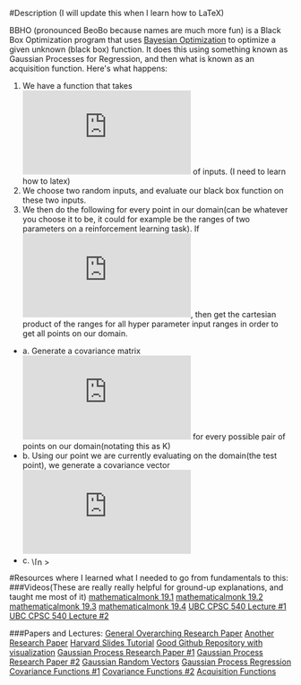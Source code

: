 #Description (I will update this when I learn how to LaTeX)

BBHO (pronounced BeoBo because names are much more fun) is a Black Box Optimization program that uses [Bayesian Optimization](https://arxiv.org/pdf/1206.2944.pdf) to optimize a given unknown (black box) function. It does this using something known as Gaussian Processes for Regression, and then what is known as an acquisition function. Here's what happens:

1. We have a function that takes ![](http://www.sciweavers.org/tex2img.php?eq=%5C%5Bn%20%5Cgeq%201%5C%5D&bc=White&fc=Black&im=jpg&fs=12&ff=arev&edit=0) of inputs. (I need to learn how to latex)
2. We choose two random inputs, and evaluate our black box function on these two inputs.
3. We then do the following for every point in our domain(can be whatever you choose it to be, it could for example be the ranges of two parameters on a reinforcement learning task). If ![](http://www.sciweavers.org/tex2img.php?eq=%5C%5Bn%20%3E%201%5C%5D&bc=White&fc=Black&im=jpg&fs=12&ff=arev&edit=0), then get the cartesian product of the ranges for all hyper parameter input ranges in order to get all points on our domain.
  * a. Generate a covariance matrix ![](http://www.sciweavers.org/tex2img.php?eq=%5C%5BK%20%5C%5D&bc=White&fc=Black&im=jpg&fs=12&ff=arev&edit=0) for every possible pair of points on our domain(notating this as K)
  * b. Using our point we are currently evaluating on the domain(the test point), we generate a covariance vector ![](http://www.sciweavers.org/tex2img.php?eq=%5C%5BK_%2A%20%5C%5D&bc=White&fc=Black&im=jpg&fs=12&ff=arev&edit=0)
  * c. <img src="http://www.sciweavers.org/tex2img.php?eq=%5C%5Bn%20%3E%201%5C%5D&bc=White&fc=Black&im=jpg&fs=12&ff=arev&edit=0" align="center" border="0" alt="\[n > 1\]" width="46" height="14" />



#Resources where I learned what I needed to go from fundamentals to this:
###Videos(These are really really helpful for ground-up explanations, and taught me most of it)
[mathematicalmonk 19.1](https://www.youtube.com/watch?v=vU6AiEYED9E)
[mathematicalmonk 19.2](https://www.youtube.com/watch?v=16oPvgOd3UI)
[mathematicalmonk 19.3](https://www.youtube.com/watch?v=clMbOOz6yR0)
[mathematicalmonk 19.4](https://www.youtube.com/watch?v=clMbOOz6yR0)
[UBC CPSC 540 Lecture #1](https://www.youtube.com/watch?v=4vGiHC35j9s)
[UBC CPSC 540 Lecture #2](https://www.youtube.com/watch?v=MfHKW5z-OOA)

###Papers and Lectures:
[General Overarching Research Paper](https://arxiv.org/pdf/1206.2944.pdf)
[Another Research Paper](https://arxiv.org/pdf/1605.07079v1.pdf)
[Harvard Slides Tutorial](https://www.iro.umontreal.ca/~bengioy/cifar/NCAP2014-summerschool/slides/Ryan_adams_140814_bayesopt_ncap.pdf)
[Good Github Repository with visualization](https://github.com/fmfn/BayesianOptimization/blob/master/examples/visualization.ipynb)
[Gaussian Process Research Paper #1](http://www.eurandom.tue.nl/events/workshops/2010/YESIV/Prog-Abstr_files/Ghahramani-lecture2.pdf)
[Gaussian Process Research Paper #2](http://courses.media.mit.edu/2010fall/mas622j/ProblemSets/slidesGP.pdf)
[Gaussian Random Vectors](http://www.rle.mit.edu/rgallager/PDFS/Gauss.pdf)
[Gaussian Process Regression](http://www.gaussianprocess.org/gpml/chapters/RW2.pdf)
[Covariance Functions #1](http://www.gaussianprocess.org/gpml/chapters/RW4.pdf)
[Covariance Functions #2](http://gpss.cc/gpip/slides/rasmussen.pdf)
[Acquisition Functions](http://www.cse.wustl.edu/~garnett/cse515t/files/lecture_notes/12.pdf)



